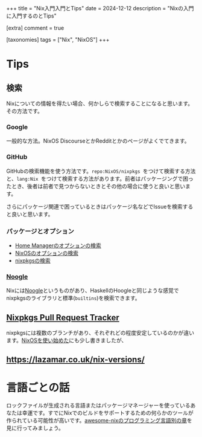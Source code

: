 +++
title = "Nix入門入門とTips"
date = 2024-12-12
description = "Nixの入門に入門するのとTips"

[extra]
comment = true

[taxonomies]
tags = ["Nix", "NixOS"]
+++
# Tips

## 検索

Nixについての情報を得たい場合、何かしらで検索することになると思います。その方法です。

### Google

一般的な方法。NixOS DiscourseとかRedditとかのページがよくでてきます。

### GitHub

GitHubの検索機能を使う方法です。`repo:NixOS/nixpkgs `をつけて検索する方法と、`lang:Nix `をつけて検索する方法があります。前者はパッケージングで困ったとき、後者は前者で見つからないときとその他の場合に使うと良いと思います。

さらにパッケージ関連で困っているときはパッケージ名などでIssueを検索すると良いと思います。

### パッケージとオプション

- [Home Managerのオプションの検索](https://home-manager-options.extranix.com/)
- [NixOSのオプションの検索](https://search.nixos.org/options)
- [nixpkgsの検索](https://search.nixos.org/packages)

### [Noogle](https://noogle.dev/)

Nixには[Noogle](https://noogle.dev/)というものがあり、HaskellのHoogleと同じような感覚でnixpkgsのライブラリと標準(`builtins`)を検索できます。

## [Nixpkgs Pull Request Tracker](https://nixpk.gs/pr-tracker.html)

nixpkgsには複数のブランチがあり、それぞれどの程度安定しているのかが違います。[NixOSを使い始めた](/blog/kick-started-with-nixos)にも少し書きましたが、

## https://lazamar.co.uk/nix-versions/

# 言語ごとの話

ロックファイルが生成される言語またはパッケージマネージャーを使っているあなたは幸運です。すでにNixでのビルドをサポートするための何らかのツールが作られている可能性が高いです。[awesome-nixのプログラミング言語別の章](<https://github.com/nix-community/awesome-nix?tab=readme-ov-file#programming-languages>)を見に行ってみましょう。
